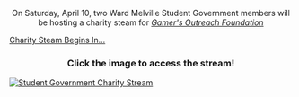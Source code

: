 <p style = "text-align: center;">On Saturday, April 10, two Ward Melville Student Government members will be hosting
                                 a charity steam for <em><a href="https://gamersoutreach.org/" target = "_blank" rel = "noopener noreferrer">Gamer's Outreach Foundation</a></em></p>

<script src="https://cdn.logwork.com/widget/countdown.js"></script>
<a href="https://logwork.com/countdown-timer" class="countdown-timer" data-style="circles" data-timezone="America/New_York" data-date="2021-04-10 09:00" data-background="#99afde">Charity Steam Begins In...</a>

<h3 style = "text-align: center;">Click the image to access the stream!</h3>
<a href="https://tiltify.com/@aidan-o-brien/wmstudentgovernment" target = "_blank" rel = "noopener noreferrer"><img src="img/image2.png" alt = "Student Government Charity Stream"></a>
